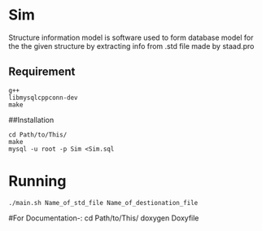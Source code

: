 # Sim

Structure information model is software used to form database model for 
the the given structure by extracting info from .std file made by 
staad.pro


## Requirement 
	
	g++
	libmysqlcppconn-dev
	make 
	
##Installation 
	

	cd Path/to/This/	
	make
	mysql -u root -p Sim <Sim.sql 
	
# Running
	./main.sh Name_of_std_file Name_of_destionation_file
	
#For Documentation-:
	cd Path/to/This/
	doxygen Doxyfile
